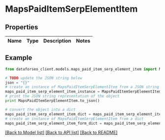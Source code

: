 # MapsPaidItemSerpElementItem


## Properties

Name | Type | Description | Notes
------------ | ------------- | ------------- | -------------

## Example

```python
from dataforseo_client.models.maps_paid_item_serp_element_item import MapsPaidItemSerpElementItem

# TODO update the JSON string below
json = "{}"
# create an instance of MapsPaidItemSerpElementItem from a JSON string
maps_paid_item_serp_element_item_instance = MapsPaidItemSerpElementItem.from_json(json)
# print the JSON string representation of the object
print MapsPaidItemSerpElementItem.to_json()

# convert the object into a dict
maps_paid_item_serp_element_item_dict = maps_paid_item_serp_element_item_instance.to_dict()
# create an instance of MapsPaidItemSerpElementItem from a dict
maps_paid_item_serp_element_item_form_dict = maps_paid_item_serp_element_item.from_dict(maps_paid_item_serp_element_item_dict)
```
[[Back to Model list]](../README.md#documentation-for-models) [[Back to API list]](../README.md#documentation-for-api-endpoints) [[Back to README]](../README.md)


